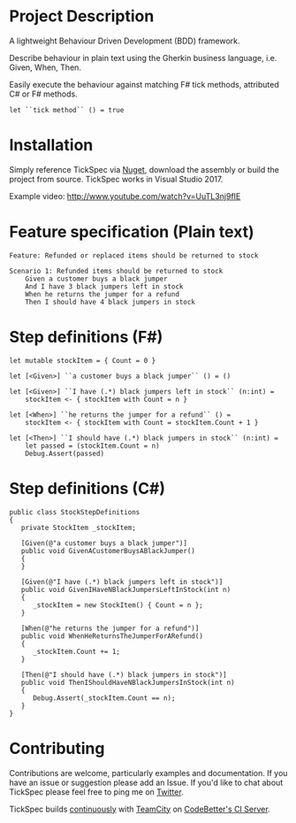 # Project Description

A lightweight Behaviour Driven Development (BDD) framework.

Describe behaviour in plain text using the Gherkin business language, i.e. Given, When, Then.

Easily execute the behaviour against matching F# tick methods, attributed C# or F# methods.

    let ``tick method`` () = true

# Installation

Simply reference TickSpec via [Nuget](https://www.nuget.org/packages/TickSpec/), download the assembly or build the project from source.
TickSpec works in Visual Studio 2017.

Example video: http://www.youtube.com/watch?v=UuTL3nj9fIE

# Feature specification (Plain text)

```
Feature: Refunded or replaced items should be returned to stock

Scenario 1: Refunded items should be returned to stock
    Given a customer buys a black jumper
    And I have 3 black jumpers left in stock 
    When he returns the jumper for a refund 
    Then I should have 4 black jumpers in stock 
```

# Step definitions (F#)

```
let mutable stockItem = { Count = 0 }

let [<Given>] ``a customer buys a black jumper`` () = ()
      
let [<Given>] ``I have (.*) black jumpers left in stock`` (n:int) =  
    stockItem <- { stockItem with Count = n }
      
let [<When>] ``he returns the jumper for a refund`` () =  
    stockItem <- { stockItem with Count = stockItem.Count + 1 }
      
let [<Then>] ``I should have (.*) black jumpers in stock`` (n:int) =     
    let passed = (stockItem.Count = n)
    Debug.Assert(passed)
```

# Step definitions (C#)

```
public class StockStepDefinitions
{
   private StockItem _stockItem;

   [Given(@"a customer buys a black jumper")]
   public void GivenACustomerBuysABlackJumper()
   {
   }

   [Given(@"I have (.*) black jumpers left in stock")]
   public void GivenIHaveNBlackJumpersLeftInStock(int n)
   {
      _stockItem = new StockItem() { Count = n };  
   }

   [When(@"he returns the jumper for a refund")]
   public void WhenHeReturnsTheJumperForARefund()
   {
      _stockItem.Count += 1;
   }

   [Then(@"I should have (.*) black jumpers in stock")]
   public void ThenIShouldHaveNBlackJumpersInStock(int n)
   {
      Debug.Assert(_stockItem.Count == n);
   }
}
```

# Contributing

Contributions are welcome, particularly examples and documentation. If you have an issue or suggestion please add an Issue. If you'd like to chat about TickSpec please feel free to ping me on [Twitter](http://twitter.com/ptrelford).

TickSpec builds [continuously](http://teamcity.codebetter.com/project.html?projectId=project410) with [TeamCity](http://www.jetbrains.com/teamcity/) on [CodeBetter's CI Server](http://codebetter.com/kylebaley/2010/02/11/codebetter-ci-server-update-or-how-to-plead-your-case/).

